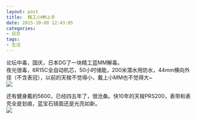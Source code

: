 ```yaml
---
layout: post
title: 	精工小MM上手
date: 2015-10-08 12:43:05
categories:
- 日志
tags:
- 生活
---
```


论坛中毒，国庆，日本DG了一块精工蓝MM解毒。    
夜光很毒，6R15C全自动机芯，50小时储能，200米潜水用防水，44mm横向外径（不含表冠），以前的天梭不觉得小，戴上小MM也不觉得大~    
![](http://i1328.photobucket.com/albums/w532/xwlogic/IMG_4207_zpsbn6dxvkn.jpg)     

还有健身戴的5600，已经四五年了，很沧桑。快10年的天梭PRS200，表带和表壳全是划痕，蓝宝石镜面还是光亮如新。    
![](http://i1328.photobucket.com/albums/w532/xwlogic/IMG_4211_zpsa3cg4twi.jpg)
